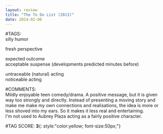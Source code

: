 ```yaml
---  
layout: review  
title: "The To Do List (2013)"  
date: 2014-02-06  
---  
```

  
#TAGS:  
silly humor  
  
fresh perspective  
  
expected outcome  
acceptable suspense (developments predicted minutes before)  
  
untraceable (natural) acting  
noticeable acting  
  
#COMMENTS:  
Mildly enjoyable teen comedy/drama. A positive message, but it is given way too strongly and directly. Instead of presenting a moving story and make me make my own connections and realisations, the idea is more or less shoved into my ears. So it makes it less real and entertaining.  
I'm not used to Aubrey Plaza acting as a fairly positive character.  
  
  
  
  
  
#TAG SCORE: **3**{: style:"color:yellow; font-size:50px;"}  
